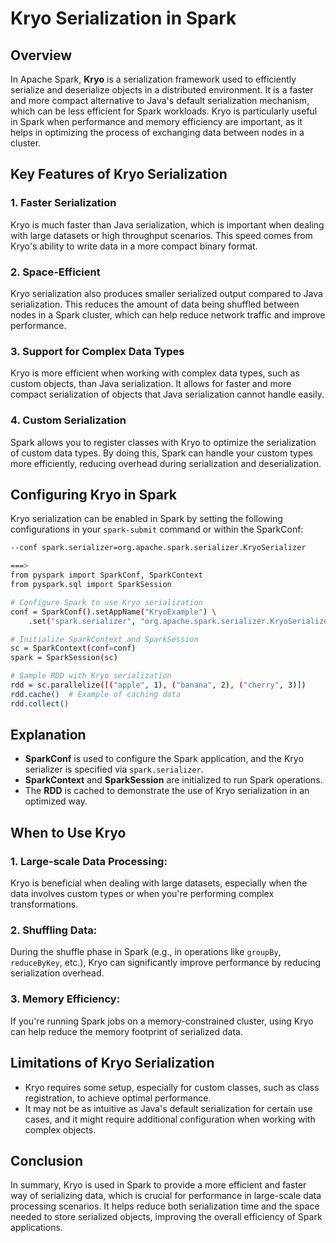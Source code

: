 # Kryo Serialization in Spark

## Overview
In Apache Spark, **Kryo** is a serialization framework used to efficiently serialize and deserialize objects in a distributed environment. It is a faster and more compact alternative to Java's default serialization mechanism, which can be less efficient for Spark workloads. Kryo is particularly useful in Spark when performance and memory efficiency are important, as it helps in optimizing the process of exchanging data between nodes in a cluster.

## Key Features of Kryo Serialization

### 1. Faster Serialization
Kryo is much faster than Java serialization, which is important when dealing with large datasets or high throughput scenarios. This speed comes from Kryo's ability to write data in a more compact binary format.

### 2. Space-Efficient
Kryo serialization also produces smaller serialized output compared to Java serialization. This reduces the amount of data being shuffled between nodes in a Spark cluster, which can help reduce network traffic and improve performance.

### 3. Support for Complex Data Types
Kryo is more efficient when working with complex data types, such as custom objects, than Java serialization. It allows for faster and more compact serialization of objects that Java serialization cannot handle easily.

### 4. Custom Serialization
Spark allows you to register classes with Kryo to optimize the serialization of custom data types. By doing this, Spark can handle your custom types more efficiently, reducing overhead during serialization and deserialization.

## Configuring Kryo in Spark

Kryo serialization can be enabled in Spark by setting the following configurations in your `spark-submit` command or within the SparkConf:

```bash
--conf spark.serializer=org.apache.spark.serializer.KryoSerializer

===>
from pyspark import SparkConf, SparkContext
from pyspark.sql import SparkSession

# Configure Spark to use Kryo serialization
conf = SparkConf().setAppName("KryoExample") \
    .set("spark.serializer", "org.apache.spark.serializer.KryoSerializer")

# Initialize SparkContext and SparkSession
sc = SparkContext(conf=conf)
spark = SparkSession(sc)

# Sample RDD with Kryo serialization
rdd = sc.parallelize([("apple", 1), ("banana", 2), ("cherry", 3)])
rdd.cache()  # Example of caching data
rdd.collect()

```

## Explanation

- **SparkConf** is used to configure the Spark application, and the Kryo serializer is specified via `spark.serializer`.
- **SparkContext** and **SparkSession** are initialized to run Spark operations.
- The **RDD** is cached to demonstrate the use of Kryo serialization in an optimized way.

## When to Use Kryo

### 1. Large-scale Data Processing:
Kryo is beneficial when dealing with large datasets, especially when the data involves custom types or when you're performing complex transformations.

### 2. Shuffling Data:
During the shuffle phase in Spark (e.g., in operations like `groupBy`, `reduceByKey`, etc.), Kryo can significantly improve performance by reducing serialization overhead.

### 3. Memory Efficiency:
If you're running Spark jobs on a memory-constrained cluster, using Kryo can help reduce the memory footprint of serialized data.

## Limitations of Kryo Serialization

- Kryo requires some setup, especially for custom classes, such as class registration, to achieve optimal performance.
- It may not be as intuitive as Java's default serialization for certain use cases, and it might require additional configuration when working with complex objects.

## Conclusion

In summary, Kryo is used in Spark to provide a more efficient and faster way of serializing data, which is crucial for performance in large-scale data processing scenarios. It helps reduce both serialization time and the space needed to store serialized objects, improving the overall efficiency of Spark applications.
